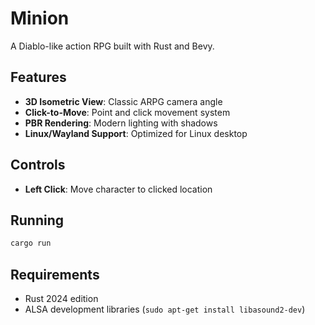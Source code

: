 # Minion

A Diablo-like action RPG built with Rust and Bevy.

## Features

- **3D Isometric View**: Classic ARPG camera angle
- **Click-to-Move**: Point and click movement system
- **PBR Rendering**: Modern lighting with shadows
- **Linux/Wayland Support**: Optimized for Linux desktop

## Controls

- **Left Click**: Move character to clicked location

## Running

```bash
cargo run
```

## Requirements

- Rust 2024 edition
- ALSA development libraries (`sudo apt-get install libasound2-dev`)